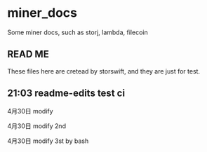 # miner_docs
Some miner docs, such as storj, lambda, filecoin

## READ ME
These files here are cretead by storswift, and they are just for test.

## 21:03 readme-edits test ci

4月30日 modify

4月30日 modify 2nd

4月30日 modify 3st by bash

